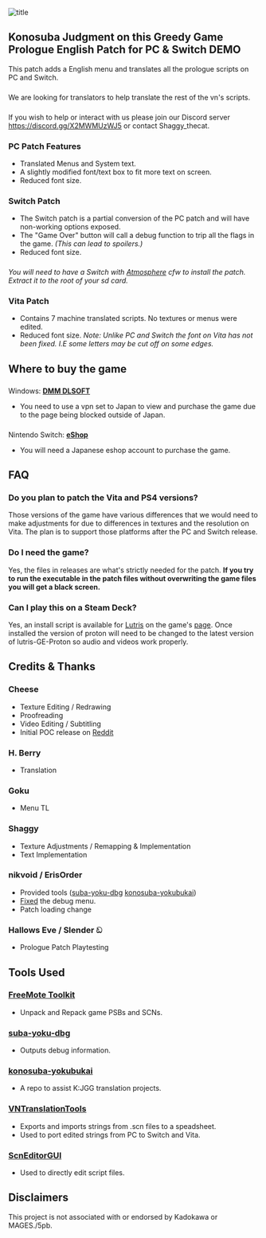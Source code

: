 ![title](https://user-images.githubusercontent.com/110912092/230586231-1af7171a-7a2c-4aa9-84a0-2d7cc71a68b3.png)
## Konosuba Judgment on this Greedy Game Prologue English Patch for PC & Switch DEMO
This patch adds a English menu and translates all the prologue scripts on PC and Switch.
###
We are looking for translators to help translate the rest of the vn's scripts.
###
If you wish to help or interact with us please join our Discord server https://discord.gg/X2MWMUzWJ5 or contact Shaggy_thecat.
### PC Patch Features
- Translated Menus and System text.
- A slightly modified font/text box to fit more text on screen.
- Reduced font size.
### Switch Patch
- The Switch patch is a partial conversion of the PC patch and will have non-working options exposed.
- The "Game Over" button will call a debug function to trip all the flags in the game. _(This can lead to spoilers.)_
- Reduced font size.
###
_You will need to have a Switch with [Atmosphere](https://github.com/Atmosphere-NX/Atmosphere) cfw to install the patch. Extract it to the root of your sd card._
### Vita Patch
- Contains 7 machine translated scripts. No textures or menus were edited.
- Reduced font size. _Note: Unlike PC and Switch the font on Vita has not been fixed. I.E some letters may be cut off on some edges._
## Where to buy the game
###
Windows: **[DMM DLSOFT](https://dlsoft.dmm.com/detail/images_0013/)**
- You need to use a vpn set to Japan to view and purchase the game due to the page being blocked outside of Japan.
###
Nintendo Switch: **[eShop](https://store-jp.nintendo.com/list/software/70010000035750.html)**
- You will need a Japanese eshop account to purchase the game.
## FAQ
### Do you plan to patch the Vita and PS4 versions?
Those versions of the game have various differences that we would need to make adjustments for due to differences in textures and the resolution on Vita. The plan is to support those platforms after the PC and Switch release.
### Do I need the game?
Yes, the files in releases are what's strictly needed for the patch. **If you try to run the executable in the patch files without overwriting the game files you will get a black screen.**
### Can I play this on a Steam Deck?
Yes, an install script is available for [Lutris](https://lutris.net/) on the game's [page](https://lutris.net/games/konosuba-gods-blessing-on-this-wonderful-world-jud/). Once installed the version of proton will need to be changed to the latest version of lutris-GE-Proton so audio and videos work properly.
## Credits & Thanks
### Cheese
- Texture Editing / Redrawing
- Proofreading
- Video Editing / Subtitling
- Initial POC release on [Reddit](https://www.reddit.com/r/Konosuba/comments/10ic5hm/konosuba_vnjudgement_on_this_greedy_game_eng/)
### H. Berry
- Translation
### Goku
- Menu TL
### Shaggy
- Texture Adjustments / Remapping & Implementation
- Text Implementation
### nikvoid / ErisOrder
- Provided tools ([suba-yoku-dbg](https://github.com/ErisOrder/suba-yoku-dbg) [konosuba-yokubukai](https://github.com/ErisOrder/konosuba-yokubukai))
- [Fixed](https://github.com/Shaggythecat/Konosuba-JGG-ENG-TL/issues/1) the debug menu.
- Patch loading change
### Hallows Eve / Slender ඩ
- Prologue Patch Playtesting
## Tools Used
### **[FreeMote Toolkit](https://github.com/UlyssesWu/FreeMote)**
- Unpack and Repack game PSBs and SCNs.
### **[suba-yoku-dbg](https://github.com/ErisOrder/suba-yoku-dbg)**
- Outputs debug information.
### **[konosuba-yokubukai](https://github.com/ErisOrder/konosuba-yokubukai)**
- A repo to assist K:JGG translation projects.
### **[VNTranslationTools](https://github.com/arcusmaximus/VNTranslationTools)**
- Exports and imports strings from .scn files to a speadsheet.
- Used to port edited strings from PC to Switch and Vita.
### **[ScnEditorGUI](https://github.com/hiroshiyuri/scn-editor-gui)**
- Used to directly edit script files.
## Disclaimers
This project is not associated with or endorsed by Kadokawa or MAGES./5pb.

